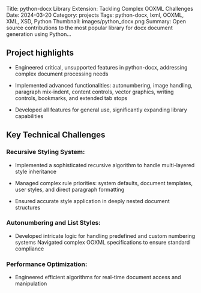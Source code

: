 Title: python-docx Library Extension: Tackling Complex OOXML Challenges
Date: 2024-03-20
Category: projects
Tags: python-docx, lxml, OOXML, XML, XSD, Python
Thumbnail: images/python_docx.png
Summary: Open source contributions to the most popular library for docx document generation using Python...

## Project highlights

- Engineered critical, unsupported features in python-docx, addressing complex document processing needs

- Implemented advanced functionalities: autonumbering, image handling, paragraph mix-indent, content controls, vector graphics, writing controls, bookmarks, and extended tab stops

- Developed all features for general use, significantly expanding library capabilities


## Key Technical Challenges

### Recursive Styling System:

- Implemented a sophisticated recursive algorithm to handle multi-layered style inheritance

- Managed complex rule priorities: system defaults, document templates, user styles, and direct paragraph formatting

- Ensured accurate style application in deeply nested document structures

### Autonumbering and List Styles:

- Developed intricate logic for handling predefined and custom numbering systems Navigated complex OOXML specifications to ensure standard compliance

### Performance Optimization:

- Engineered efficient algorithms for real-time document access and manipulation

